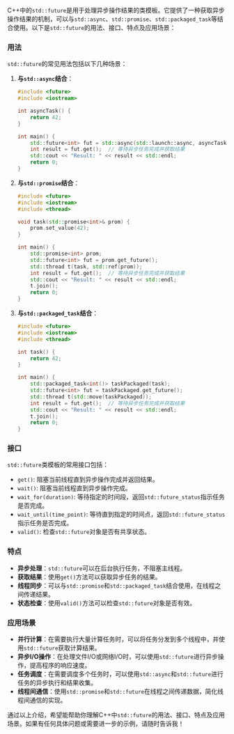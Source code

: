 C++中的`std::future`是用于处理异步操作结果的类模板。它提供了一种获取异步操作结果的机制，可以与`std::async`、`std::promise`、`std::packaged_task`等结合使用。以下是`std::future`的用法、接口、特点及应用场景：

### 用法

`std::future`的常见用法包括以下几种场景：

1. **与`std::async`结合**：
   ```cpp
   #include <future>
   #include <iostream>

   int asyncTask() {
       return 42;
   }

   int main() {
       std::future<int> fut = std::async(std::launch::async, asyncTask);
       int result = fut.get();  // 等待异步任务完成并获取结果
       std::cout << "Result: " << result << std::endl;
       return 0;
   }
   ```

2. **与`std::promise`结合**：
   ```cpp
   #include <future>
   #include <iostream>
   #include <thread>

   void task(std::promise<int>& prom) {
       prom.set_value(42);
   }

   int main() {
       std::promise<int> prom;
       std::future<int> fut = prom.get_future();
       std::thread t(task, std::ref(prom));
       int result = fut.get();  // 等待异步任务完成并获取结果
       std::cout << "Result: " << result << std::endl;
       t.join();
       return 0;
   }
   ```

3. **与`std::packaged_task`结合**：
   ```cpp
   #include <future>
   #include <iostream>
   #include <thread>

   int task() {
       return 42;
   }

   int main() {
       std::packaged_task<int()> taskPackaged(task);
       std::future<int> fut = taskPackaged.get_future();
       std::thread t(std::move(taskPackaged));
       int result = fut.get();  // 等待异步任务完成并获取结果
       std::cout << "Result: " << result << std::endl;
       t.join();
       return 0;
   }
   ```

### 接口

`std::future`类模板的常用接口包括：

- `get()`: 阻塞当前线程直到异步操作完成并返回结果。
- `wait()`: 阻塞当前线程直到异步操作完成。
- `wait_for(duration)`: 等待指定的时间段，返回`std::future_status`指示任务是否完成。
- `wait_until(time_point)`: 等待直到指定的时间点，返回`std::future_status`指示任务是否完成。
- `valid()`: 检查`std::future`对象是否有共享状态。

### 特点

- **异步处理**：`std::future`可以在后台执行任务，不阻塞主线程。
- **获取结果**：使用`get()`方法可以获取异步任务的结果。
- **线程同步**：可以与`std::promise`和`std::packaged_task`结合使用，在线程之间传递结果。
- **状态检查**：使用`valid()`方法可以检查`std::future`对象是否有效。

### 应用场景

- **并行计算**：在需要执行大量计算任务时，可以将任务分发到多个线程中，并使用`std::future`获取计算结果。
- **异步I/O操作**：在处理文件I/O或网络I/O时，可以使用`std::future`进行异步操作，提高程序的响应速度。
- **任务调度**：在需要调度多个任务时，可以使用`std::async`和`std::future`进行任务的异步执行和结果收集。
- **线程间通信**：使用`std::promise`和`std::future`在线程之间传递数据，简化线程间通信的实现。

通过以上介绍，希望能帮助你理解C++中`std::future`的用法、接口、特点及应用场景。如果有任何具体问题或需要进一步的示例，请随时告诉我！